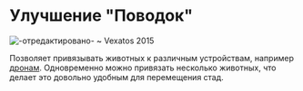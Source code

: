 # Улучшение "Поводок"

![-отредактировано- ~ Vexatos 2015](oredict:oc:leashUpgrade)

Позволяет привязывать животных к различным устройствам, например [дронам](drone.md). Одновременно можно привязать несколько животных, что делает это довольно удобным для перемещения стад.
